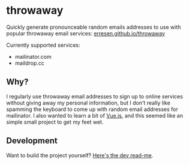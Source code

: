 # throwaway

Quickly generate pronounceable random emails addresses to use with popular throwaway email services: [erresen.github.io/throwaway](https://erresen.github.io/throwaway/)

Currently supported services:

- mailinator.com
- maildrop.cc

## Why?

I regularly use throwaway email addresses to sign up to online services without giving away my personal information, but I don't really like spamming the keyboard to come up with random email addresses for mailinator. I also wanted to learn a bit of [Vue.js](https://vuejs.org/), and this seemed like an simple small project to get my feet wet.

## Development

Want to build the project yourself? [Here's the dev read-me](dev-readme.md).
